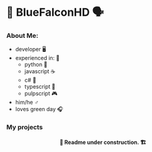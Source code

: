 # 💫 BlueFalconHD 🗣

### About Me:
- developer 🖥
- experienced in: 📘
  - python 🐍
  - javascript ☕
  - c# 📡
  - typescript 🤖
  - pulpscript 🎮
- him/he ♂
- loves green day 🎧

### My projects
<h4 align="center">👷 Readme under construction. 🏗</h5>
 
